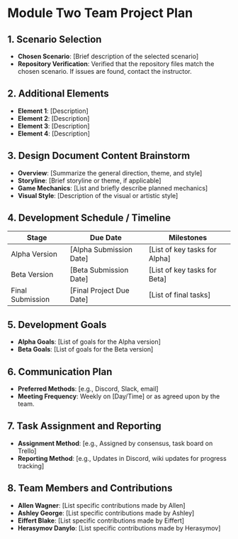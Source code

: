 
# Module Two Team Project Plan

## 1. Scenario Selection
- **Chosen Scenario**: [Brief description of the selected scenario]
- **Repository Verification**: Verified that the repository files match the chosen scenario. If issues are found, contact the instructor.

## 2. Additional Elements
- **Element 1**: [Description]
- **Element 2**: [Description]
- **Element 3**: [Description]
- **Element 4**: [Description]

## 3. Design Document Content Brainstorm
- **Overview**: [Summarize the general direction, theme, and style]
- **Storyline**: [Brief storyline or theme, if applicable]
- **Game Mechanics**: [List and briefly describe planned mechanics]
- **Visual Style**: [Description of the visual or artistic style]

## 4. Development Schedule / Timeline
| Stage         | Due Date              | Milestones                  |
|---------------|-----------------------|-----------------------------|
| Alpha Version | [Alpha Submission Date] | [List of key tasks for Alpha] |
| Beta Version  | [Beta Submission Date]  | [List of key tasks for Beta]  |
| Final Submission | [Final Project Due Date] | [List of final tasks]     |

## 5. Development Goals
- **Alpha Goals**: [List of goals for the Alpha version]
- **Beta Goals**: [List of goals for the Beta version]

## 6. Communication Plan
- **Preferred Methods**: [e.g., Discord, Slack, email]
- **Meeting Frequency**: Weekly on [Day/Time] or as agreed upon by the team.

## 7. Task Assignment and Reporting
- **Assignment Method**: [e.g., Assigned by consensus, task board on Trello]
- **Reporting Method**: [e.g., Updates in Discord, wiki updates for progress tracking]

## 8. Team Members and Contributions
- **Allen Wagner**: [List specific contributions made by Allen]
- **Ashley George**: [List specific contributions made by Ashley]
- **Eiffert Blake**: [List specific contributions made by Eiffert]
- **Herasymov Danylo**: [List specific contributions made by Herasymov]
